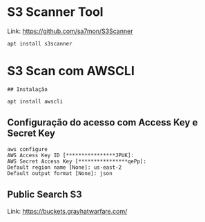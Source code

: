 # S3 Scanner Tool
Link: https://github.com/sa7mon/S3Scanner
```
apt install s3scanner
```

# S3 Scan com AWSCLI

```
## Instalação

apt install awscli
```
## Configuração do acesso com Access Key e Secret Key
```
aws configure
AWS Access Key ID [****************JPUK]: 
AWS Secret Access Key [****************qePp]: 
Default region name [None]: us-east-2
Default output format [None]: json
```
## Public Search S3
Link: https://buckets.grayhatwarfare.com/
